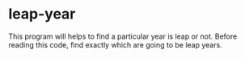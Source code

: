 # leap-year
This program will helps to find a particular year is leap or not.
Before reading this code, find exactly which are going to be leap years.
